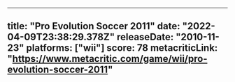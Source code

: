 
---
title: "Pro Evolution Soccer 2011"
date: "2022-04-09T23:38:29.378Z"
releaseDate: "2010-11-23"
platforms: ["wii"]
score: 78
metacriticLink: "https://www.metacritic.com/game/wii/pro-evolution-soccer-2011"
---
